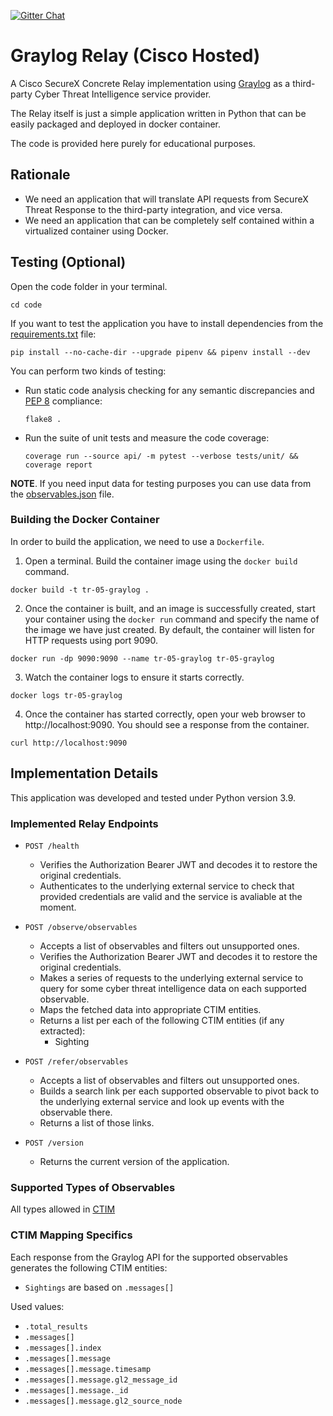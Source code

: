 [![Gitter Chat](https://img.shields.io/badge/gitter-join%20chat-brightgreen.svg)](https://gitter.im/CiscoSecurity/Threat-Response "Gitter Chat")

# Graylog Relay (Cisco Hosted)

A Cisco SecureX Concrete Relay implementation using [Graylog](https://www.graylog.org/) as a third-party Cyber Threat
Intelligence service provider.

The Relay itself is just a simple application written in Python that can be
easily packaged and deployed in docker container.

The code is provided here purely for educational purposes.

## Rationale

- We need an application that will translate API requests from SecureX Threat Response to the third-party integration, and vice versa.
- We need an application that can be completely self contained within a virtualized container using Docker.

## Testing (Optional)

Open the code folder in your terminal.
```
cd code
```

If you want to test the application you have to install dependencies from the [requirements.txt](requirements.txt) file:
```
pip install --no-cache-dir --upgrade pipenv && pipenv install --dev
```

You can perform two kinds of testing:

- Run static code analysis checking for any semantic discrepancies and
[PEP 8](https://www.python.org/dev/peps/pep-0008/) compliance:

  `flake8 .`

- Run the suite of unit tests and measure the code coverage:

  `coverage run --source api/ -m pytest --verbose tests/unit/ && coverage report`

**NOTE**. If you need input data for testing purposes you can use data from the
[observables.json](observables.json) file.

### Building the Docker Container
In order to build the application, we need to use a `Dockerfile`.  

 1. Open a terminal.  Build the container image using the `docker build` command.

```
docker build -t tr-05-graylog .
```

 2. Once the container is built, and an image is successfully created, start your container using the `docker run` command and specify the name of the image we have just created.  By default, the container will listen for HTTP requests using port 9090.

```
docker run -dp 9090:9090 --name tr-05-graylog tr-05-graylog
```

 3. Watch the container logs to ensure it starts correctly.

```
docker logs tr-05-graylog
```

 4. Once the container has started correctly, open your web browser to http://localhost:9090.  You should see a response from the container.

```
curl http://localhost:9090
```

## Implementation Details

This application was developed and tested under Python version 3.9.

### Implemented Relay Endpoints

- `POST /health`
  - Verifies the Authorization Bearer JWT and decodes it to restore the original credentials.
  - Authenticates to the underlying external service to check that provided 
    credentials are valid and the service is avaliable at the moment. 

- `POST /observe/observables`
  - Accepts a list of observables and filters out unsupported ones.
  - Verifies the Authorization Bearer JWT and decodes it to restore the original credentials.
  - Makes a series of requests to the underlying external service to query for 
    some cyber threat intelligence data on each supported observable.
  - Maps the fetched data into appropriate CTIM entities.
  - Returns a list per each of the following CTIM entities (if any extracted):
    - Sighting
- `POST /refer/observables`
  - Accepts a list of observables and filters out unsupported ones.
  - Builds a search link per each supported observable to pivot back to the 
    underlying external service and look up events with the observable there.
  - Returns a list of those links.
- `POST /version`
  - Returns the current version of the application.

### Supported Types of Observables

All types allowed in [CTIM](https://github.com/threatgrid/ctim/blob/master/doc/structures/sighting.md#propertytype-observabletypeidentifierstring)

### CTIM Mapping Specifics

Each response from the Graylog API for the supported observables generates the following CTIM entities:
  - `Sightings` are based on `.messages[]`

Used values:
- `.total_results`
- `.messages[]`
- `.messages[].index`
- `.messages[].message`
- `.messages[].message.timesamp`
- `.messages[].message.gl2_message_id`
- `.messages[].message._id`
- `.messages[].message.gl2_source_node`
